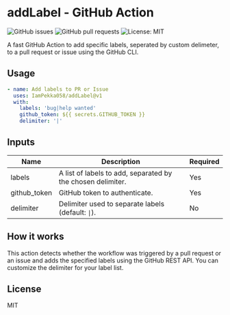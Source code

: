 # addLabel - GitHub Action

![GitHub issues](https://img.shields.io/github/issues/IamPekka058/addLabel)
![GitHub pull requests](https://img.shields.io/github/issues-pr/IamPekka058/addLabel)
![License: MIT](https://img.shields.io/github/license/IamPekka058/addLabel)


A fast GitHub Action to add specific labels, seperated by custom delimeter, to a pull request or issue using the GitHub CLI.

## Usage

```yaml
- name: Add labels to PR or Issue
  uses: IamPekka058/addLabel@v1
  with:
    labels: 'bug|help wanted'
    github_token: ${{ secrets.GITHUB_TOKEN }}
    delimiter: '|'
```

## Inputs

| Name         | Description                                                | Required |
|--------------|------------------------------------------------------------|----------|
| labels       | A list of labels to add, separated by the chosen delimiter.| Yes      |
| github_token | GitHub token to authenticate.                              | Yes      |
| delimiter    | Delimiter used to separate labels (default: <code>&#124;</code>).| No       |

## How it works

This action detects whether the workflow was triggered by a pull request or an issue and adds the specified labels using the GitHub REST API. You can customize the delimiter for your label list.

## License

MIT